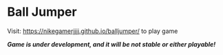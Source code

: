 # Ball Jumper

Visit: https://nikegamerjjjj.github.io/balljumper/ to play game


***Game is under development, and it will be not stable or either playable!***
